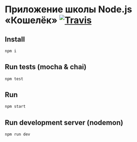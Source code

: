 # Приложение школы Node.js «Кошелёк» [![Travis](https://travis-ci.org/vsbeats/ya-school-wallet-app.svg?branch=master)]()

## Install
```sh
npm i
```

## Run tests (mocha & chai)
```sh
npm test
```


## Run
```sh
npm start
```

## Run development server (nodemon)
```sh
npm run dev
```
